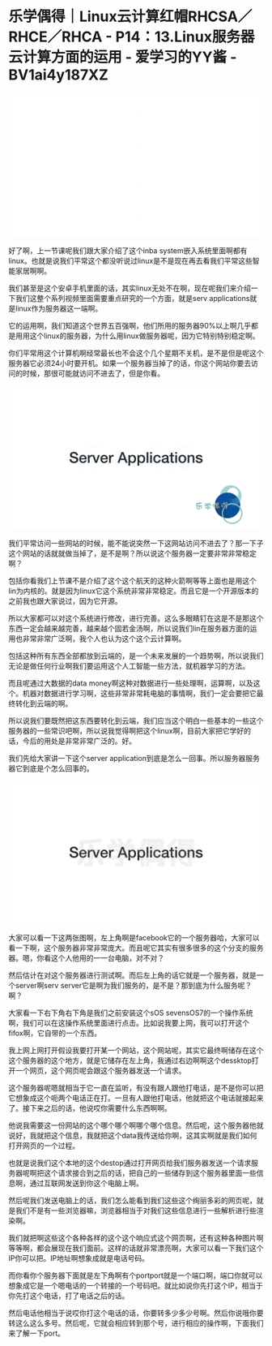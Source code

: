 # 乐学偶得｜Linux云计算红帽RHCSA／RHCE／RHCA - P14：13.Linux服务器云计算方面的运用 - 爱学习的YY酱 - BV1ai4y187XZ

![](img/32ac876a49244e8c4abddf660f98881c_0.png)

好了啊，上一节课呢我们跟大家介绍了这个inba system嵌入系统里面啊都有linux。也就是说我们平常这个都没听说过linux是不是现在再去看我们平常这些智能家居啊啊。

我们甚至是这个安卓手机里面的话，其实linux无处不在啊，现在呢我们来介绍一下我们这整个系列视频里面需要重点研究的一个方面，就是serv applications就是linux作为服务器这一端啊。

它的运用啊，我们知道这个世界五百强啊，他们所用的服务器90%以上啊几乎都是用用这个linux的服务器，为什么用linux做服务器呢，因为它特别特别稳定啊。

你们平常用这个计算机啊经常最长也不会这个几个星期不关机，是不是但是呢这个服务器它必须24小时要开机。如果一个服务器当掉了的话，你这个网站你要去访问的时候，那很可能就访问不进去了，但是你看。



![](img/32ac876a49244e8c4abddf660f98881c_2.png)

我们平常访问一些网站的时候，能不能说突然一下这网站访问不进去了？那一下子这个网站的话就就做当掉了，是不是啊？所以说这个服务器一定要非常非常稳定啊？

包括你看我们上节课不是介绍了这个这个航天的这种火箭啊等等上面也是用这个lin为内核的。就是因为linux它这个系统非常非常稳定。而且它是一个开源版本的之前我也跟大家说过，因为它开源。

所以大家都可以对这个系统进行修改，进行完善。这么多眼睛钉在这是不是那这个东西一定会越来越完善，越来越个固若金汤啊，所以说我们lin在服务器方面的运用也非常非常广泛啊，我个人也认为这个这个云计算啊。

包括这种所有东西全部都放到云端的，是一个未来发展的一个趋势啊，所以说我们无论是做任何行业啊我们要运用这个人工智能一些方法，就机器学习的方法。

而且呢通过大数据的data money啊这种对数据进行一些处理啊，运算啊，以及这个。机器对数据进行学习啊，这些非常非常耗电脑的事情啊，我们一定会要把它最终转化到云端的啊。

所以说我们要既然把这东西要转化到云端，我们应当这个明白一些基本的一些这个服务器的一些常识吧啊，所以说我觉得啊把这个linux啊，目前大家把它学好的话，今后的用处是非常非常广泛的。好。

我们先给大家讲一下这个server application到底是怎么一回事。所以服务器服务器它到底是个怎么回事的。



![](img/32ac876a49244e8c4abddf660f98881c_4.png)

大家可以看一下这两张图啊，左上角啊是facebook它的一个服务器哈，大家可以看一下啊，这个服务器非常非常庞大。而且呢它其实有很多很多的这个分支的服务器。嗯，你看这个人他用的一一台电脑，对不对？

然后估计在对这个服务器进行测试啊。而后左上角的话它就是一个服务器，就是一个server啊serv server它是啊为我们服务的，是不是？那到底为什么服务呢？啊？

大家看一下右下角右下角是我们之前安装这个sOS sevensOS7的一个操作系统啊，我们可以在这操作系统里面进行点击。比如说我要上网，我可以打开这个fifox啊，它自带的一个东西。

我上网上网打开假设我要打开某一个网站，这个网站呢，其实它最终啊储存在这个这个服务器的这个地方，就是它储存在左上角，我通过右边啊啊这个dessktop打开一个网页，这个网页呢会跟这个服务器发送一个请求。

这个服务器呢嗯就相当于它一直在监听，有没有跟人跟他打电话，是不是你可以把它想象成这个呃两个电话正在打。一旦有人跟他打电话，他就把这个电话就接起来了。接下来之后的话，他说哎你需要什么东西啊啊。

他说我需要这一份网站的这个哪个哪个啊哪个哪个信息。然后呢，这个服务器他就说好，我就把这个信息，我就把这个data我传送给你啊，这其实啊就是我们如何打开网页的一个过程。

也就是说我们这个本地的这个destop通过打开网页给我们服务器发送一个请求服务器呢啊把这个请求接合到之后的话，把自己的一些储存到这个服务器里面一些信息啊，通过互联网发送到你这个电脑上啊。

然后呢我们发送电脑上的话，我们怎么能看到我们这些这个绚丽多彩的网页呢，就是我们不是有一些浏览器嘛，浏览器相当于对我们这些信息进行一些解析进行些渲染啊。

我们就把啊这些这个各种各样的这个这个响应式这个网页啊，还有这种各种图片啊等等啊，都会展现在我们面前。这样的话就非常漂亮啊，大家可以看一下我们这个IP你可以把。IP地址啊想象成就是电话号码。

而你看你个服务器下面就是左下角啊有个portport就是一个端口啊，端口你就可以想象成它是一个嗯电话的一个转接的一个号码吧。就比如说你先打这个IP，相当于你先打这个电话，打了电话之后的话。

然后电话他相当于说哎你打这个电话的话，你要转多少多少号啊。然后你说哦你要转这么这么多号。然后呢，它就会相应转到那个号，进行相应的操作啊，下面我们来了解一下port。

